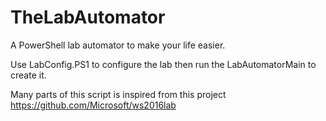 # TheLabAutomator
A PowerShell lab automator to make your life easier.

Use LabConfig.PS1 to configure the lab then run the LabAutomatorMain to create it.

Many parts of this script is inspired from this project https://github.com/Microsoft/ws2016lab
